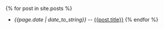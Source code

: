 ---
---

{% for post in site.posts %}
* _{{page.date | date_to_string}}_ -- [{{post.title}}]({{post.url}})
{% endfor %}
